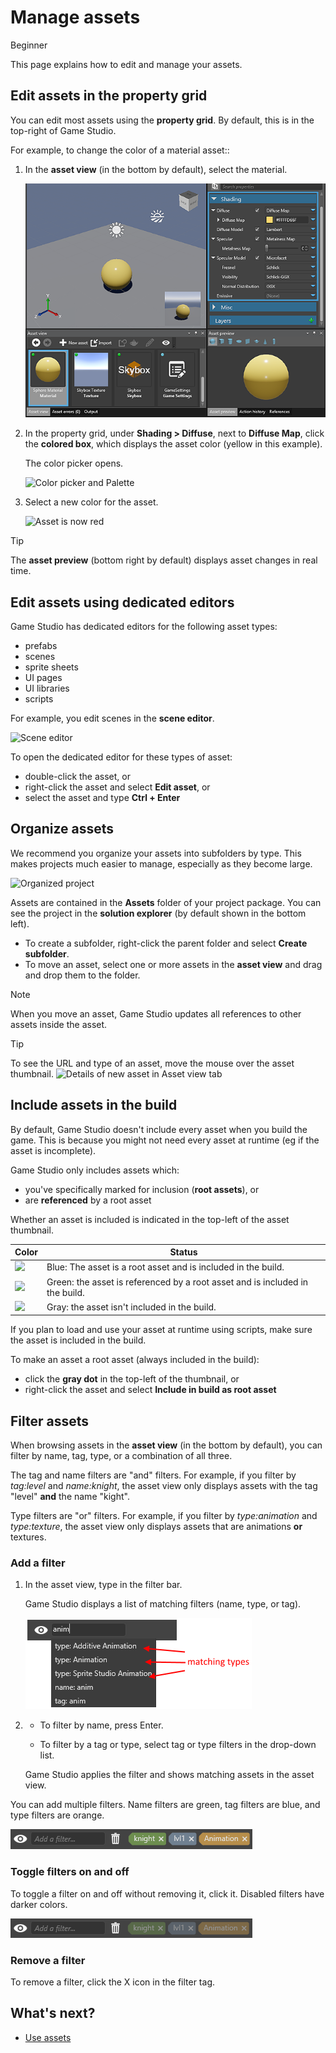 # Manage assets

<span class="label label-doc-level">Beginner</span>

This page explains how to edit and manage your assets.

## Edit assets in the property grid

You can edit most assets using the **property grid**. By default, this is in the top-right of Game Studio.

For example, to change the color of a material asset::

 1. In the **asset view** (in the bottom by default), select the material. 
 
	![Select material in the asset view](media/edit-asset-sphere-material-asset-view-tab.png)

 2. In the property grid, under **Shading > Diffuse**, next to **Diffuse Map**, click the **colored box**, which displays the asset color (yellow in this example).
 
	The color picker opens.
 
	![Color picker and Palette](media/edit-asset-color-picker-palette-diffuse.png)
	
 4. Select a new color for the asset.
	
	![Asset is now red](media/edit-asset-color-change-selected-asset.png)

> [!TIP]
> The **asset preview** (bottom right by default) displays asset changes in real time.
	
## Edit assets using dedicated editors

Game Studio has dedicated editors for the following asset types:

* prefabs
* scenes
* sprite sheets
* UI pages
* UI libraries
* scripts

For example, you edit scenes in the **scene editor**.

![Scene editor](media/manage-assets-scene-editor.png)

To open the dedicated editor for these types of asset:

* double-click the asset, or
* right-click the asset and select **Edit asset**, or
* select the asset and type **Ctrl + Enter**

## Organize assets

We recommend you organize your assets into subfolders by type. This makes projects much easier to manage, especially as they become large.

![Organized project](media/manage-assets-organized-project.png)

Assets are contained in the **Assets** folder of your project package. You can see the project in the **solution explorer** (by default shown in the bottom left).

* To create a subfolder, right-click the parent folder and select **Create subfolder**.
* To move an asset, select one or more assets in the **asset view** and drag and drop them to the folder.

> [!NOTE]
> When you move an asset, Game Studio updates all references to other assets inside the asset.

> [!TIP]
> To see the URL and type of an asset, move the mouse over the asset thumbnail.
> ![Details of new asset in Asset view tab](media/asset-creation-solution-explorer.png)
 
## Include assets in the build

By default, Game Studio doesn't include every asset when you build the game. This is because you might not need every asset at runtime (eg if the asset is incomplete).

Game Studio only includes assets which:

* you've specifically marked for inclusion (**root assets**), or 
* are **referenced** by a root asset

Whether an asset is included is indicated in the top-left of the asset thumbnail.

Color | Status
------|--------
![](media/manage-assets-reference-asset.png) | Blue: The asset is a root asset and is included in the build.
![](media/manage-assets-include-asset.png) | Green: the asset is referenced by a root asset and is included in the build.
![](media/manage-assets-exclude-asset.png) | Gray: the asset isn't included in the build.

If you plan to load and use your asset at runtime using scripts, make sure the asset is included in the build.

To make an asset a root asset (always included in the build):
* click the **gray dot** in the top-left of the thumbnail, or
* right-click the asset and select **Include in build as root asset**

## Filter assets

When browsing assets in the **asset view** (in the bottom by default), you can filter by name, tag, type, or a combination of all three.

The tag and name filters are "and" filters. For example, if you filter by *tag:level* and *name:knight*, the asset view only displays assets with the tag "level" **and** the name "kight".

Type filters are "or" filters. For example, if you filter by *type:animation* and *type:texture*, the asset view only displays assets that are animations **or** textures.

### Add a filter

1. In the asset view, type in the filter bar.

    Game Studio displays a list of matching filters (name, type, or tag).

    ![add-filter.png](media/add-filter.png)

2. * To filter by name, press Enter.

    * To filter by a tag or type, select tag or type filters in the drop-down list.

    Game Studio applies the filter and shows matching assets in the asset view. 
    
You can add multiple filters. Name filters are green, tag filters are blue, and type filters are orange.

![filter-tags](media/filter-tags.png)
    
### Toggle filters on and off

To toggle a filter on and off without removing it, click it. Disabled filters have darker colors.

![filter-tags](media/disabled-filter-tags.png)

### Remove a filter

To remove a filter, click the X icon in the filter tag.

## What's next?

* [Use assets](use-assets.md)